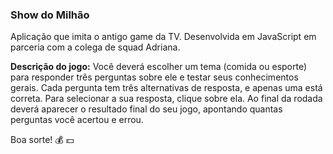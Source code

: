 ### Show do Milhão

Aplicação que imita o antigo game da TV. Desenvolvida em JavaScript em parceria com a colega de squad Adriana.<br>

__Descrição do jogo:__ 
Você deverá escolher um tema (comida ou esporte) para responder três perguntas sobre ele e testar seus conhecimentos gerais. 
Cada pergunta tem três alternativas de resposta, e apenas uma está correta. 
Para selecionar a sua resposta, clique sobre ela. 
Ao final da rodada deverá aparecer o resultado final do seu jogo, apontando quantas perguntas você acertou e errou.<br>

Boa sorte! :moneybag: :dollar:
